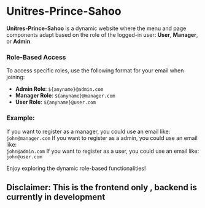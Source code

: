 # Unitres-Prince-Sahoo

**Unitres-Prince-Sahoo** is a dynamic website where the menu and page components adapt based on the role of the logged-in user: **User**, **Manager**, or **Admin**.

### Role-Based Access
To access specific roles, use the following format for your email when joining:  
- **Admin Role**: `${anyname}@admin.com`  
- **Manager Role**: `${anyname}@manager.com`  
- **User Role**: `${anyname}@user.com`

### Example:
If you want to register as a manager, you could use an email like:  
`john@manager.com`
If you want to register as a admin, you could use an email like:  
`john@admin.com`
If you want to register as a user, you could use an email like:  
`john@user.com`

Enjoy exploring the dynamic role-based functionalities!

## Disclaimer: This is the frontend only , backend is currently in development 

